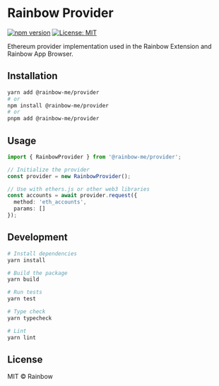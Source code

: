 # Rainbow Provider

[![npm version](https://badge.fury.io/js/@rainbow-me%2Fprovider.svg)](https://www.npmjs.com/package/@rainbow-me/provider)
[![License: MIT](https://img.shields.io/badge/License-MIT-yellow.svg)](https://opensource.org/licenses/MIT)

Ethereum provider implementation used in the Rainbow Extension and Rainbow App Browser.

## Installation

```bash
yarn add @rainbow-me/provider
# or
npm install @rainbow-me/provider
# or
pnpm add @rainbow-me/provider
```

## Usage

```typescript
import { RainbowProvider } from '@rainbow-me/provider';

// Initialize the provider
const provider = new RainbowProvider();

// Use with ethers.js or other web3 libraries
const accounts = await provider.request({
  method: 'eth_accounts',
  params: []
});
```

## Development

```bash
# Install dependencies
yarn install

# Build the package
yarn build

# Run tests
yarn test

# Type check
yarn typecheck

# Lint
yarn lint
```

## License

MIT © Rainbow